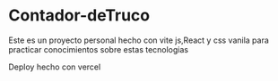 # Contador-deTruco
Este es un proyecto personal hecho con  vite js,React y css vanila para practicar conocimientos sobre estas tecnologias

Deploy hecho con vercel 
